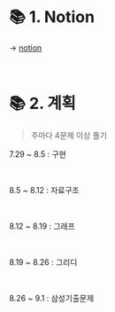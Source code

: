
# 📚 1. Notion
→ [notion](https://www.notion.so/_5-_6-c5f8e22763214c198b6a12d31d00c72a)

&nbsp;

# 📚 2. 계획
> 주마다 4문제 이상 풀기


7.29 ~ 8.5 : 구현

&nbsp;

8.5 ~ 8.12 : 자료구조

&nbsp;

8.12 ~ 8.19 : 그래프

&nbsp;

8.19 ~ 8.26 : 그리디

&nbsp;

8.26 ~ 9.1 : 삼성기출문제

